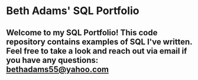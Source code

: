 # Beth Adams' SQL Portfolio
## Welcome to my SQL Portfolio! This code repository contains examples of SQL I've written. Feel free to take a look and reach out via email if you have any questions: bethadams55@yahoo.com
